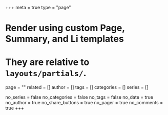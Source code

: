 +++
meta = true
type = "page"
# Render using custom Page, Summary, and Li templates
# They are relative to `layouts/partials/`.
page = ""
related = []
author = []
tags = []
categories = []
series = []

no_series = false
no_categories = false
no_tags = false
no_date = true
no_author = true
no_share_buttons = true
no_pager = true
no_comments = true
+++



